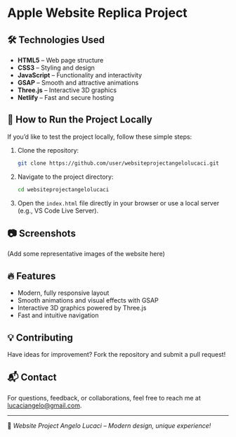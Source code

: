 # Apple Website Replica Project

## 🛠️ Technologies Used

- **HTML5** – Web page structure
- **CSS3** – Styling and design
- **JavaScript** – Functionality and interactivity
- **GSAP** – Smooth and attractive animations
- **Three.js** – Interactive 3D graphics
- **Netlify** – Fast and secure hosting

## 🚀 How to Run the Project Locally

If you’d like to test the project locally, follow these simple steps:

1. Clone the repository:
   ```bash
   git clone https://github.com/user/websiteprojectangelolucaci.git
   ```
2. Navigate to the project directory:
   ```bash
   cd websiteprojectangelolucaci
   ```
3. Open the `index.html` file directly in your browser or use a local server (e.g., VS Code Live Server).

## 📷 Screenshots

(Add some representative images of the website here)

## 🔥 Features

- Modern, fully responsive layout
- Smooth animations and visual effects with GSAP
- Interactive 3D graphics powered by Three.js
- Fast and intuitive navigation

## 💡 Contributing

Have ideas for improvement? Fork the repository and submit a pull request!

## 📬 Contact

For questions, feedback, or collaborations, feel free to reach me at [lucaciangelo@gmail.com](mailto:lucaciangelo@gmail.com).

---

🚀 *Website Project Angelo Lucaci – Modern design, unique experience!*
